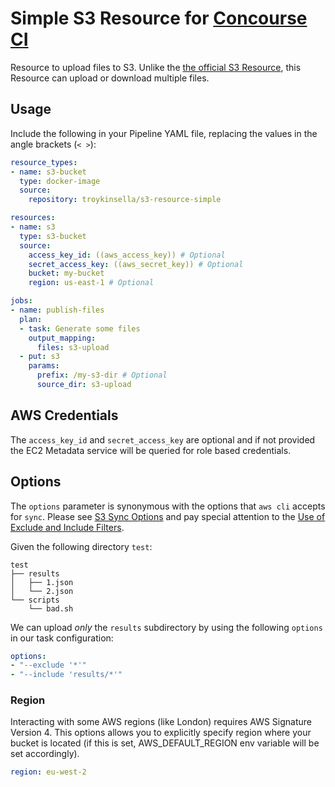 # Simple S3 Resource for [Concourse CI](http://concourse.ci)

Resource to upload files to S3. Unlike the [the official S3 Resource](https://github.com/concourse/s3-resource), this Resource can upload or download multiple files.

## Usage

Include the following in your Pipeline YAML file, replacing the values in the angle brackets (`< >`):

```yaml
resource_types:
- name: s3-bucket
  type: docker-image
  source:
    repository: troykinsella/s3-resource-simple

resources:
- name: s3
  type: s3-bucket
  source:
    access_key_id: ((aws_access_key)) # Optional
    secret_access_key: ((aws_secret_key)) # Optional
    bucket: my-bucket
    region: us-east-1 # Optional

jobs:
- name: publish-files
  plan:
  - task: Generate some files
    output_mapping:
      files: s3-upload
  - put: s3
    params:
      prefix: /my-s3-dir # Optional
      source_dir: s3-upload
```

## AWS Credentials

The `access_key_id` and `secret_access_key` are optional and if not provided the EC2 Metadata service will be queried for role based credentials.

## Options

The `options` parameter is synonymous with the options that `aws cli` accepts for `sync`. 
Please see [S3 Sync Options](http://docs.aws.amazon.com/cli/latest/reference/s3/sync.html#options) 
and pay special attention to the 
[Use of Exclude and Include Filters](http://docs.aws.amazon.com/cli/latest/reference/s3/index.html#use-of-exclude-and-include-filters).

Given the following directory `test`:

```
test
├── results
│   ├── 1.json
│   └── 2.json
└── scripts
    └── bad.sh
```

We can upload _only_ the `results` subdirectory by using the following `options` in our task configuration:

```yaml
options:
- "--exclude '*'"
- "--include 'results/*'"
```

### Region
Interacting with some AWS regions (like London) requires AWS Signature Version
4. This options allows you to explicitly specify region where your bucket is
located (if this is set, AWS_DEFAULT_REGION env variable will be set accordingly).

```yaml
region: eu-west-2
```
